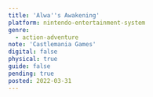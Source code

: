 ```yaml
---
title: 'Alwa''s Awakening'
platform: nintendo-entertainment-system
genre:
  - action-adventure
note: 'Castlemania Games'
digital: false
physical: true
guide: false
pending: true
posted: 2022-03-31
---
```

